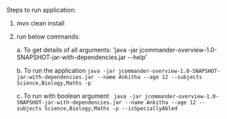Steps to run application:

1. mvn clean install 
2. run below commands:

    a. To get details of all arguments:
        'java -jar jcommander-overview-1.0-SNAPSHOT-jar-with-dependencies.jar --help'

    b. To run the application
        `java -jar jcommander-overview-1.0-SNAPSHOT-jar-with-dependencies.jar --name Ankitha --age 12 --subjects Science,Biology,Maths -p`
    
    c. To run with boolean argument
        ` java -jar jcommander-overview-1.0-SNAPSHOT-jar-with-dependencies.jar --name Ankitha --age 12 --subjects Science,Biology,Maths -p --isSpeciallyAbled`


